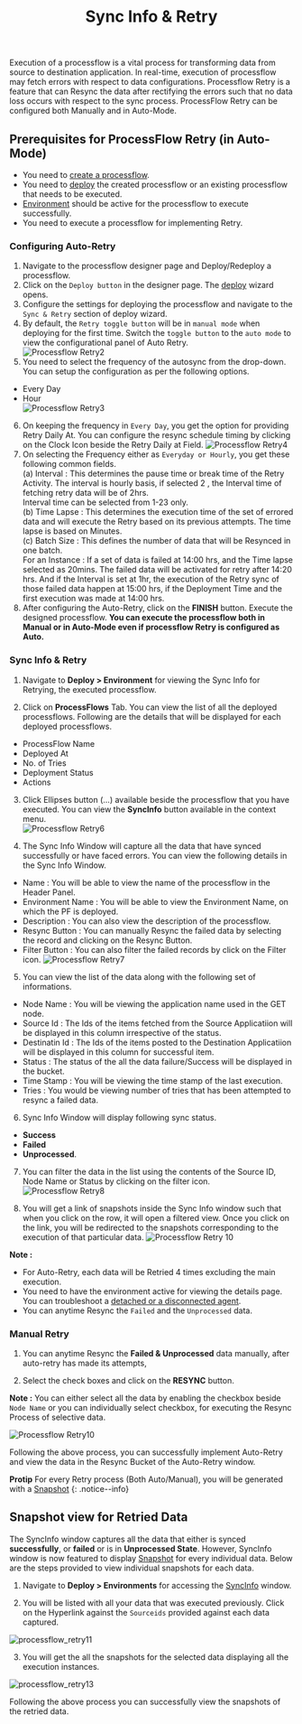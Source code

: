 ﻿---
title:  "Sync Info & Retry"
description: "Resync the data after rectifying the errors such that no data loss occurs with respect to the sync process."
keywords: "sync info, retry, sync info and retry, auto-retry, processflow retry, manual retry"
toc: true
tag: developers
category: "Processflow"
menus: 
   deployment:
        title: "Sync Info & Retry"
        weight: 6
        icon: fa fa-file-word-o
        identifier: retryprocessflow
---

Execution of a processflow is a vital process for transforming data from source to 
destination application. In real-time, execution of processflow may fetch errors 
with respect to data configurations. 
Processflow Retry is a feature that can Resync the data after rectifying the errors 
such that no data loss occurs with respect to the sync process. ProcessFlow Retry 
can be configured both Manually and in Auto-Mode.

## Prerequisites for ProcessFlow Retry (in Auto-Mode)

* You need to [create a processflow](/getting%20started/create-your-first-processflow/).   
* You need to [deploy](/processflow/deploying-and-executing-processflow/) the created processflow or an existing processflow that needs to be executed. 
* [Environment](/processflow/deploying-and-executing-processflow/) should be active for the processflow to execute successfully.
* You need to execute a processflow for implementing Retry. 

### Configuring Auto-Retry

1.	Navigate to the processflow designer page and Deploy/Redeploy a processflow.    
2.	Click on the `Deploy button` in the designer page. The [deploy](/processflow/deploying-and-executing-processflow/) wizard opens.    
3.	Configure the settings for deploying the processflow and navigate to the `Sync & Retry` section of deploy wizard.     
4.	By default, the `Retry toggle button` will be in `manual mode` when deploying for the first time. Switch the `toggle button` to the `auto mode` to view the configurational panel of Auto Retry.  
![Processflow Retry2](../../../staticfiles/processflow/media/processflow-retry2.png)      
5.	You need to select the frequency of the autosync from the drop-down. You can setup the configuration as per the following options.  
* Every Day  
* Hour     
![Processflow Retry3](../../../staticfiles/processflow/media/processflow-retry3.png)      
6.	On keeping the frequency in `Every Day`, you get the option for providing Retry Daily At. You can configure the resync schedule timing by clicking on the Clock Icon beside the Retry Daily at Field. 
![Processflow Retry4](../../../staticfiles/processflow/media/processflow-retry4.png)      
7.	On selecting the Frequency either as `Everyday or Hourly`, you get these following common fields.      
(a) Interval : This determines the pause time or break time of the Retry Activity. The interval is hourly basis, if selected 2 , the Interval time of fetching retry data will be of 2hrs.     
    Interval time can be selected from 1-23 only.    
(b) Time Lapse : This determines the execution time of the set of errored data and will execute the Retry based on its previous attempts. The time lapse is based on Minutes.      
(c) Batch Size : This defines the number of data  that will be Resynced in one batch.    
For an Instance : If a set of data is failed at 14:00 hrs, and the Time lapse selected as 20mins. The failed data will be activated for retry after 14:20 hrs. And if the Interval is set at 1hr, the execution of the Retry sync of those failed data happen at 15:00 hrs, if the Deployment Time and the first execution was made at 14:00 hrs.      
8.	After configuring the Auto-Retry, click on the **FINISH** button. Execute the designed processflow.
 **You can execute the processflow both in Manual or in Auto-Mode even if processflow Retry is configured as Auto.**

### Sync Info & Retry

1.	Navigate to **Deploy > Environment** for viewing the Sync Info for Retrying, the executed processflow. 

2.	Click on **ProcessFlows** Tab. You can view the list of all the deployed processflows. Following are the details that will be displayed for each deployed processflows.
* ProcessFlow Name  
* Deployed At   
* No. of Tries
* Deployment Status
* Actions

3.	Click Ellipses button (...) available beside the processflow that you have executed. You can view the **SyncInfo** button available in the context menu.  
![Processflow Retry6](../../../staticfiles/processflow/media/processflow-retry6.png)    

4.	The Sync Info Window will capture all the data that have synced successfully or have faced errors. You can view the following details in the Sync Info Window.
- Name : You will be able to view the name of the processflow in the Header Panel.
- Environment Name : You will be able to view the Environment Name, on which the PF is deployed.
- Description : You can also view the description of the processflow.
- Resync Button : You can manually Resync the failed data by selecting the record and clicking on the Resync Button.
- Filter Button : You can also filter the failed records by click on the Filter icon.
![Processflow Retry7](../../../staticfiles/processflow/media/processflow-retry7.png)    

5.	You can view the list of the data along with the following set of informations.
 * Node Name : You will be viewing the application name used in the GET node.
 * Source Id : The Ids of the items fetched from the Source Applicatiion will be displayed in this column irrespective of the status.
 * Destinatin Id : The Ids of the items posted to the Destination Applicatiion will be displayed in this column for successful item.
 * Status : The status of the all the data failure/Success will be displayed in the bucket.
 * Time Stamp : You will be viewing the time stamp of the last execution.
 * Tries : You would be viewing number of tries that has been attempted to resync a failed data.  

6. Sync Info Window will display following sync status. 
 - **Success** 
 - **Failed** 
 - **Unprocessed**.

7.	You can filter the data in the list using the contents of the Source ID, Node Name or Status by clicking on the filter icon.
![Processflow Retry8](../../../staticfiles/processflow/media/processflow-retry8.png) 

8. You will get a link of snapshots inside the Sync Info window such that when you click on the row, it will open a filtered view. Once you click on the link, you will be redirected to the snapshots corresponding to the execution of that particular data. 
![Processflow Retry 10](../../../staticfiles/processflow/media/processflow-syncinfo-snapshot.png)

**Note :**

- For Auto-Retry, each data will be Retried 4 times excluding the main execution.
- You need to have the environment active for viewing the details page. You can troubleshoot a [detached or a disconnected agent](/deployment/Environment-Management/#detaching-and-attaching-environment).
- You can anytime Resync the `Failed` and the `Unprocessed` data.

### Manual Retry

1. You can anytime Resync the **Failed & Unprocessed** data manually, after auto-retry has made its attempts, 

2. Select the check boxes and click on the **RESYNC** button. 

**Note :** You can either select all the data by enabling the checkbox beside `Node Name` or you can individually select checkbox, for executing the Resync Process of selective data. 

![Processflow Retry10](../../../staticfiles/processflow/media/processflow-retry10.png)    

Following the above process, you can successfully implement Auto-Retry and view the data in the Resync Bucket of the Auto-Retry window.

**Protip**  For every Retry process (Both Auto/Manual), you will be generated with a 
[Snapshot](/processflow/snapshot-processflow/)
{: .notice--info} 

## Snapshot view for Retried Data

The SyncInfo window captures all the data that either is synced **successfully**, or **failed** or is in **Unprocessed State**. However, SyncInfo 
window is now featured to display [Snapshot](/processflow/snapshot-processflow/) for every individual data. Below are the steps provided to view individual snapshots for each data.

1) Navigate to **Deploy > Environments** for accessing the [SyncInfo](/processflow/retry-processflow/#sync-info--retry) window.  

2) You will be listed with all your data that was executed previously. Click on the Hyperlink against the `Sourceids` provided against each data captured.

![processflow_retry11](\staticfiles\processflow\media\processflow-retry11.png)

3) You will get the all the snapshots for the selected data displaying all the execution instances.

![processflow_retry13](\staticfiles\processflow\media\processflow-retry13.png)

Following the above process you can successfully view the snapshots of the retried data.
